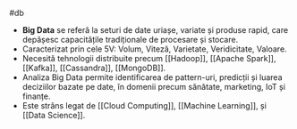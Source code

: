 #db

- **Big Data** se referă la seturi de date uriașe, variate și produse rapid, care depășesc capacitățile tradiționale de procesare și stocare.
- Caracterizat prin cele 5V: Volum, Viteză, Varietate, Veridicitate, Valoare.
- Necesită tehnologii distribuite precum [[Hadoop]], [[Apache Spark]], [[Kafka]], [[Cassandra]], [[MongoDB]].
- Analiza Big Data permite identificarea de pattern-uri, predicții și luarea deciziilor bazate pe date, în domenii precum sănătate, marketing, IoT și finanțe.
- Este strâns legat de [[Cloud Computing]], [[Machine Learning]], și [[Data Science]].

